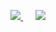 <p align = "center">
        <p align = "center">
            <a href="https://skillicons.dev">
                <img
                    src="https://skillicons.dev/icons?i=androidstudio,unity,arduino,blender,cs,cpp,java,python,bots,firebase,git,github,mysql,js,html,css&perline=4" />
            </a>
                &nbsp;&nbsp;&nbsp;&nbsp;
            <a href="https://skillicons.dev" style="vertical-align: top;">
                <img
                    src="https://github-readme-stats.vercel.app/api/top-langs/?username=PriyanshuGahlot&layout=donut&langs_count=20">
            </a>
        </p>
    </p>
